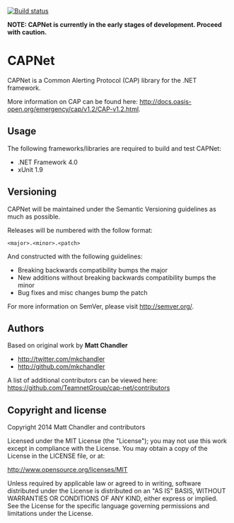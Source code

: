 [![Build status](https://ci.appveyor.com/api/projects/status/kvnwx7gjk77d3nbl)](https://ci.appveyor.com/project/vgrigoriu/cap-net)

**NOTE: CAPNet is currently in the early stages of development. Proceed with caution.**

CAPNet
==

CAPNet is a Common Alerting Protocol (CAP) library for the .NET framework.

More information on CAP can be found here: http://docs.oasis-open.org/emergency/cap/v1.2/CAP-v1.2.html.


Usage
--

The following frameworks/libraries are required to build and test CAPNet:

* .NET Framework 4.0
* xUnit 1.9

Versioning
--

CAPNet will be maintained under the Semantic Versioning guidelines as much as possible.

Releases will be numbered with the follow format:

`<major>.<minor>.<patch>`

And constructed with the following guidelines:

* Breaking backwards compatibility bumps the major
* New additions without breaking backwards compatibility bumps the minor
* Bug fixes and misc changes bump the patch

For more information on SemVer, please visit http://semver.org/.

Authors
-------

Based on original work by **Matt Chandler**

+ http://twitter.com/mkchandler
+ http://github.com/mkchandler

A list of additional contributors can be viewed here: https://github.com/TeamnetGroup/cap-net/contributors

Copyright and license
---------------------

Copyright 2014 Matt Chandler and contributors

Licensed under the MIT License (the "License"); you may not use this work except in compliance with the License. You may obtain a copy of the License in the LICENSE file, or at:

http://www.opensource.org/licenses/MIT

Unless required by applicable law or agreed to in writing, software distributed under the License is distributed on an "AS IS" BASIS, WITHOUT WARRANTIES OR CONDITIONS OF ANY KIND, either express or implied. See the License for the specific language governing permissions and limitations under the License.


